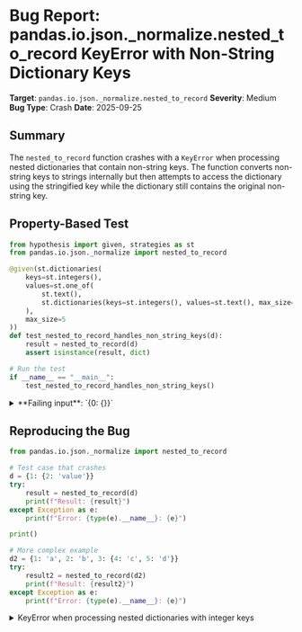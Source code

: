 # Bug Report: pandas.io.json._normalize.nested_to_record KeyError with Non-String Dictionary Keys

**Target**: `pandas.io.json._normalize.nested_to_record`
**Severity**: Medium
**Bug Type**: Crash
**Date**: 2025-09-25

## Summary

The `nested_to_record` function crashes with a `KeyError` when processing nested dictionaries that contain non-string keys. The function converts non-string keys to strings internally but then attempts to access the dictionary using the stringified key while the dictionary still contains the original non-string key.

## Property-Based Test

```python
from hypothesis import given, strategies as st
from pandas.io.json._normalize import nested_to_record

@given(st.dictionaries(
    keys=st.integers(),
    values=st.one_of(
        st.text(),
        st.dictionaries(keys=st.integers(), values=st.text(), max_size=3)
    ),
    max_size=5
))
def test_nested_to_record_handles_non_string_keys(d):
    result = nested_to_record(d)
    assert isinstance(result, dict)

# Run the test
if __name__ == "__main__":
    test_nested_to_record_handles_non_string_keys()
```

<details>

<summary>
**Failing input**: `{0: {}}`
</summary>
```
Traceback (most recent call last):
  File "/home/npc/pbt/agentic-pbt/worker_/32/hypo.py", line 18, in <module>
    test_nested_to_record_handles_non_string_keys()
    ~~~~~~~~~~~~~~~~~~~~~~~~~~~~~~~~~~~~~~~~~~~~~^^
  File "/home/npc/pbt/agentic-pbt/worker_/32/hypo.py", line 5, in test_nested_to_record_handles_non_string_keys
    keys=st.integers(),
               ^^^
  File "/home/npc/miniconda/lib/python3.13/site-packages/hypothesis/core.py", line 2124, in wrapped_test
    raise the_error_hypothesis_found
  File "/home/npc/pbt/agentic-pbt/worker_/32/hypo.py", line 13, in test_nested_to_record_handles_non_string_keys
    result = nested_to_record(d)
  File "/home/npc/miniconda/lib/python3.13/site-packages/pandas/io/json/_normalize.py", line 117, in nested_to_record
    v = new_d.pop(k)
KeyError: '0'
Falsifying example: test_nested_to_record_handles_non_string_keys(
    d={0: {}},
)
Explanation:
    These lines were always and only run by failing examples:
        /home/npc/miniconda/lib/python3.13/site-packages/pandas/io/json/_normalize.py:110
```
</details>

## Reproducing the Bug

```python
from pandas.io.json._normalize import nested_to_record

# Test case that crashes
d = {1: {2: 'value'}}
try:
    result = nested_to_record(d)
    print(f"Result: {result}")
except Exception as e:
    print(f"Error: {type(e).__name__}: {e}")

print()

# More complex example
d2 = {1: 'a', 2: 'b', 3: {4: 'c', 5: 'd'}}
try:
    result2 = nested_to_record(d2)
    print(f"Result: {result2}")
except Exception as e:
    print(f"Error: {type(e).__name__}: {e}")
```

<details>

<summary>
KeyError when processing nested dictionaries with integer keys
</summary>
```
Error: KeyError: '1'

Error: KeyError: '3'
```
</details>

## Why This Is A Bug

The function's docstring explicitly states it accepts "dict or list of dicts" without any restriction that keys must be strings. The code at lines 98-99 of `_normalize.py` demonstrates clear intent to handle non-string keys by converting them to strings:

```python
if not isinstance(k, str):
    k = str(k)
```

However, there's a logic error in the implementation. The bug occurs because:

1. The code iterates over the original dictionary items (line 96)
2. When it encounters a non-string key, it converts the key variable `k` to a string (lines 98-99)
3. Later, when the value is a nested dictionary, it attempts to pop the value using `new_d.pop(k)` (lines 113 and 117)
4. Since `k` is now the stringified version (e.g., `"1"`), but `new_d` still contains the original integer key (e.g., `1`), the pop operation fails with a `KeyError`

The function works correctly for flat dictionaries with non-string keys, but crashes when those keys have nested dictionary values. This inconsistency and the presence of code attempting to handle non-string keys indicates this is a bug rather than intentional behavior.

## Relevant Context

- The bug only occurs when non-string keys have nested dictionary values
- Flat dictionaries with non-string keys work correctly
- The function is commonly used in data processing pipelines where Python dictionaries with integer or other hashable keys are common
- The pandas JSON normalization functions are widely used for flattening nested data structures, not just JSON data
- Source code location: `/home/npc/pbt/agentic-pbt/envs/pandas_env/lib/python3.13/site-packages/pandas/io/json/_normalize.py:113,117`

## Proposed Fix

The fix is to preserve the original key for dictionary operations while using the stringified version only for creating new keys:

```diff
--- a/pandas/io/json/_normalize.py
+++ b/pandas/io/json/_normalize.py
@@ -94,6 +94,7 @@ def nested_to_record(
     for d in ds:
         new_d = copy.deepcopy(d)
         for k, v in d.items():
+            original_k = k
             # each key gets renamed with prefix
             if not isinstance(k, str):
                 k = str(k)
@@ -110,11 +111,11 @@ def nested_to_record(
                 max_level is not None and level >= max_level
             ):
                 if level != 0:  # so we skip copying for top level, common case
-                    v = new_d.pop(k)
+                    v = new_d.pop(original_k)
                     new_d[newkey] = v
                 continue

-            v = new_d.pop(k)
+            v = new_d.pop(original_k)
             new_d.update(nested_to_record(v, newkey, sep, level + 1, max_level))
         new_ds.append(new_d)
```